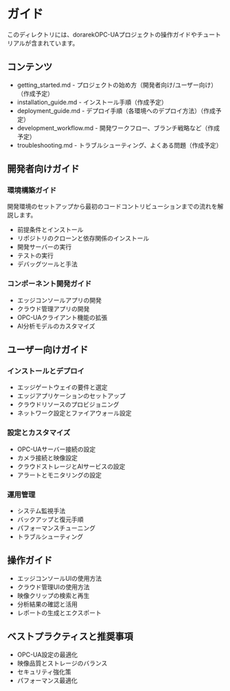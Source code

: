 # ガイド

このディレクトリには、dorarekOPC-UAプロジェクトの操作ガイドやチュートリアルが含まれています。

## コンテンツ

- getting_started.md - プロジェクトの始め方（開発者向け/ユーザー向け）（作成予定）
- installation_guide.md - インストール手順（作成予定）
- deployment_guide.md - デプロイ手順（各環境へのデプロイ方法）（作成予定）
- development_workflow.md - 開発ワークフロー、ブランチ戦略など（作成予定）
- troubleshooting.md - トラブルシューティング、よくある問題（作成予定）

## 開発者向けガイド

### 環境構築ガイド

開発環境のセットアップから最初のコードコントリビューションまでの流れを解説します。

- 前提条件とインストール
- リポジトリのクローンと依存関係のインストール
- 開発サーバーの実行
- テストの実行
- デバッグツールと手法

### コンポーネント開発ガイド

- エッジコンソールアプリの開発
- クラウド管理アプリの開発
- OPC-UAクライアント機能の拡張
- AI分析モデルのカスタマイズ

## ユーザー向けガイド

### インストールとデプロイ

- エッジゲートウェイの要件と選定
- エッジアプリケーションのセットアップ
- クラウドリソースのプロビジョニング
- ネットワーク設定とファイアウォール設定

### 設定とカスタマイズ

- OPC-UAサーバー接続の設定
- カメラ接続と映像設定
- クラウドストレージとAIサービスの設定
- アラートとモニタリングの設定

### 運用管理

- システム監視手法
- バックアップと復元手順
- パフォーマンスチューニング
- トラブルシューティング

## 操作ガイド

- エッジコンソールUIの使用方法
- クラウド管理UIの使用方法
- 映像クリップの検索と再生
- 分析結果の確認と活用
- レポートの生成とエクスポート

## ベストプラクティスと推奨事項

- OPC-UA設定の最適化
- 映像品質とストレージのバランス
- セキュリティ強化策
- パフォーマンス最適化